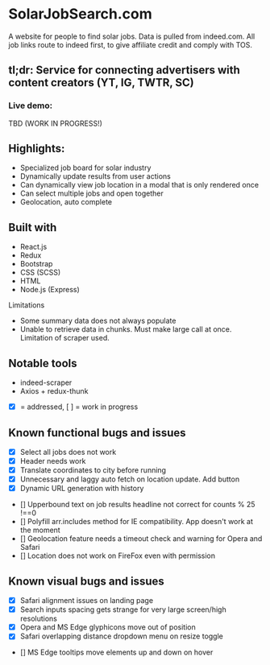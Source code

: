 # SolarJobSearch.com

A website for people to find solar jobs. Data is pulled from indeed.com. All job links
route to indeed first, to give affiliate credit and comply with TOS.

## tl;dr: Service for connecting advertisers with content creators (YT, IG, TWTR, SC)

### Live demo: 
TBD (WORK IN PROGRESS!)

## Highlights:
* Specialized job board for solar industry
* Dynamically update results from user actions
* Can dynamically view job location in a modal that is only rendered once
* Can select multiple jobs and open together
* Geolocation, auto complete

## Built with
* React.js
* Redux
* Bootstrap
* CSS (SCSS)
* HTML
* Node.js (Express)


Limitations
* Some summary data does not always populate
* Unable to retrieve data in chunks. Must make large call at once. Limitation of scraper used.

## Notable tools
* indeed-scraper
* Axios + redux-thunk


- [x] = addressed, [ ] = work in progress
## Known functional bugs and issues
- [x] Select all jobs does not work
- [x] Header needs work
- [x] Translate coordinates to city before running
- [x] Unnecessary and laggy auto fetch on location update. Add button
- [x] Dynamic URL generation with history
- [] Upperbound text on job results headline not correct for counts % 25 !==0
- [] Polyfill arr.includes method for IE compatibility. App doesn't work at the moment
- [] Geolocation feature needs a timeout check and warning for Opera and Safari
- [] Location does not work on FireFox even with permission


## Known visual bugs and issues
- [x] Safari alignment issues on landing page
- [x] Search inputs spacing gets strange for very large screen/high resolutions
- [x] Opera and MS Edge glyphicons move out of position
- [x] Safari overlapping distance dropdown menu on resize toggle
- [] MS Edge tooltips move elements up and down on hover
